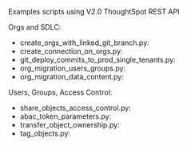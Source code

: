 Examples scripts using V2.0 ThoughtSpot REST API

Orgs and SDLC:

* create_orgs_with_linked_git_branch.py:
* create_connection_on_orgs.py:
* git_deploy_commits_to_prod_single_tenants.py:
* org_migration_users_groups.py:
* org_migration_data_content.py:

Users, Groups, Access Control:

* share_objects_access_control.py:
* abac_token_parameters.py:
* transfer_object_ownership.py:
* tag_objects.py:
  
 
